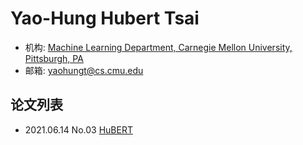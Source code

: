 # Yao-Hung Hubert Tsai

- 机构: [Machine Learning Department, Carnegie Mellon University, Pittsburgh, PA](../Institutions/CMU_美国卡内基梅隆大学.md)
- 邮箱: yaohungt@cs.cmu.edu

## 论文列表

- 2021.06.14 No.03 [HuBERT](../Models/Speech_Representaion/2021.06.14_HuBERT.md)